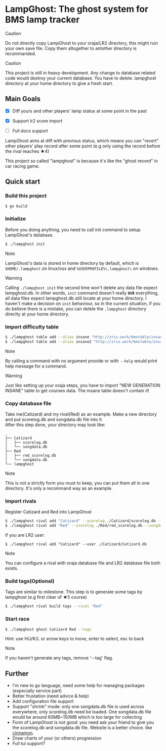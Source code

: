 # LampGhost: The ghost system for BMS lamp tracker

> [!CAUTION]
> Do not directly copy LampGhost to your oraja/LR2 directory, this might ruin your own save file. Copy them altogether to antother directory is recommanded.

> [!CAUTION]
> This project is still in heavy development. Any change to database related code would destroy your current database. You have to delete .lampghost directory at your home directory to give a fresh start.

## Main Goals

- [x] Diff yours and other players' lamp status at some point in the past
- [x] Support lr2 score import
- [ ] Full docs support


LampGhost aims at diff with previous status, which means you can "revert" other players' play record after some point (e.g only using the record before the rival reaches ★4)

This project so called "lampghost" is because it's like the "ghost record" in car racing game. 

## Quick start

### Build this project

```bash
$ go build
```

### Initialize

Before you doing anything, you need to call init command to setup LampGhost's database.

```bash
$ ./lampghost init
```

> [!NOTE]
> LampGhost's data is stored in home directory by default, which is `$HOME/.lampghost` on linux/osx and `%USERPROFILE%\.lampghost\` on windows.  

> [!WARNING]
> Calling `./lampghost init` the second time won't delete any data file expect lampghost.db. In other words, `init` command doesn't really **init** everything, all data files expect lampghost.db still locate at your home directory. I haven't make a decision on `init` behaviour, so in the current situation, if you do believe there is a mistake, you can delete the `.lampghost` directory direclty at your home directory.

### Import difficulty table

```bash
$ ./lampghost table add --alias insane "http://zris.work/bmstable/insane/insane_header.json"
$ ./lampghost table add --alias insane2 "http://zris.work/bmstable/insane2/insane_header.json"
```

> [!NOTE]
> By calling a command with no argument provide or with `--help` would print help message for a command.

> [!WARNING]
> Just like setting up your oraja steps, you have to import "NEW GENERATION INSANE" table to get courses data. The insane table doesn't contain it!

### Copy database file

Take me(Catizard) and my rival(Red) as an example. Make a new directory and put scorelog.db and songdata.db file into it.  
After this step done, your directory may look like:
```
.
├── Catizard
│   ├── scorelog.db
│   └── songdata.db
├── Red
│   ├── red_scorelog.db
│   └── songdata.db
└── lampghost
```

> [!NOTE]
> This is not a strictly form you must to keep, you can put them all in one directory. It's only a recommand way as an example.

### Import rivals

Register Catizard and Red into LampGhost

```bash
$ ./lampghost rival add "Catizard" --scorelog ./Catizard/scorelog.db --songdata ./Catizard/songdata.db
$ ./lampghost rival add "Red" --scorelog ./Red/red_scorelog.db --songdata ./Red/songdata.db
```

If you are LR2 user:
```
$ ./lampghost rival add "Catizard" --user ./Catizard/Catizard.db
```

> [!NOTE]
> You can configure a rival with oraja database file and LR2 database file both exists.

### Build tags(Optional)

Tags are similar to milestone. This step is to generate some tags by lampghost (e.g first clear of ★5 course)

```bash
$ ./lampghost rival build tags --rival "Red"
```

### Start race

```bash
$ ./lampghost ghost Catizard Red --tags
```

Hint: use H/J/K/L or arrow keys to move, enter to select, esc to back

> [!NOTE]
> If you haven't generate any tags, remove '--tag' flag.

## Further

- I'm new to go language, need some help for managing packages (especially service part)
- Better frustation (need advice & help)
- Add configuration file support
- Support "shrink" mode: only one songdata.db file is used across everywhere, only scorelog.db need be loaded. One songdata.db file would be around 60MB~150MB which is too large for collecting
- Form of LampGhost is not good: you need ask your friend to give you the scorelog.db and songdata.db file. Website is a better choice. like [cinnamon](http://cinnamon.link).
- Draw charts of your (or others) progression
- Full tui support?
